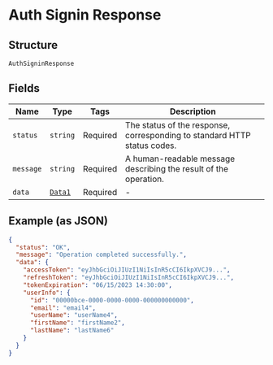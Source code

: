 
# Auth Signin Response

## Structure

`AuthSigninResponse`

## Fields

| Name | Type | Tags | Description |
|  --- | --- | --- | --- |
| `status` | `string` | Required | The status of the response, corresponding to standard HTTP status codes. |
| `message` | `string` | Required | A human-readable message describing the result of the operation. |
| `data` | [`Data1`](../../doc/models/data-1.md) | Required | - |

## Example (as JSON)

```json
{
  "status": "OK",
  "message": "Operation completed successfully.",
  "data": {
    "accessToken": "eyJhbGciOiJIUzI1NiIsInR5cCI6IkpXVCJ9...",
    "refreshToken": "eyJhbGciOiJIUzI1NiIsInR5cCI6IkpXVCJ9...",
    "tokenExpiration": "06/15/2023 14:30:00",
    "userInfo": {
      "id": "00000bce-0000-0000-0000-000000000000",
      "email": "email4",
      "userName": "userName4",
      "firstName": "firstName2",
      "lastName": "lastName6"
    }
  }
}
```

